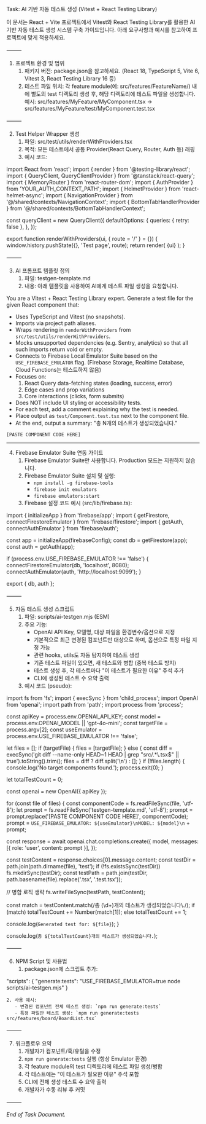 Task: AI 기반 자동 테스트 생성 (Vitest + React Testing Library)

이 문서는 React + Vite 프로젝트에서 Vitest와 React Testing Library를 활용한 AI 기반 자동 테스트 생성 시스템 구축 가이드입니다. 아래 요구사항과 예시를 참고하여 프로젝트에 맞게 적용하세요.

⸻

1. 프로젝트 환경 및 범위
	1. 패키지 버전: package.json을 참고하세요. (React 18, TypeScript 5, Vite 6, Vitest 3, React Testing Library 16 등)
	2. 테스트 파일 위치: 각 feature module(예: src/features/FeatureName/) 내에 별도의 test 디렉토리 생성 후, 해당 디렉토리에 테스트 파일을 생성합니다.
	   예시: src/features/MyFeature/MyComponent.tsx → src/features/MyFeature/test/MyComponent.test.tsx

⸻

2. Test Helper Wrapper 생성
	1. 파일: src/test/utils/renderWithProviders.tsx
	2. 목적: 모든 테스트에서 공통 Provider(React Query, Router, Auth 등) 래핑
	3. 예시 코드:

import React from 'react';
import { render } from '@testing-library/react';
import { QueryClient, QueryClientProvider } from '@tanstack/react-query';
import { MemoryRouter } from 'react-router-dom';
import { AuthProvider } from 'YOUR_AUTH_CONTEXT_PATH';
import { HelmetProvider } from 'react-helmet-async';
import { NavigationProvider } from '@/shared/contexts/NavigationContext';
import { BottomTabHandlerProvider } from '@/shared/contexts/BottomTabHandlerContext';

const queryClient = new QueryClient({
  defaultOptions: {
    queries: { retry: false },
  },
});

export function renderWithProviders(ui, { route = '/' } = {}) {
  window.history.pushState({}, 'Test page', route);
  return render(
    <HelmetProvider>
      <MemoryRouter initialEntries={[route]}>
        <QueryClientProvider client={queryClient}>
          <AuthProvider>
            <NavigationProvider debounceTime={500} topThreshold={30} ignoreSmallChanges={10}>
              <BottomTabHandlerProvider>
                {ui}
              </BottomTabHandlerProvider>
            </NavigationProvider>
          </AuthProvider>
        </QueryClientProvider>
      </MemoryRouter>
    </HelmetProvider>
  );
}

⸻

3. AI 프롬프트 템플릿 정의
	1. 파일: testgen-template.md
	2. 내용: 아래 템플릿을 사용하여 AI에게 테스트 파일 생성을 요청합니다.

You are a Vitest + React Testing Library expert. Generate a test file for the given React component that:
- Uses TypeScript and Vitest (no snapshots).
- Imports via project path aliases.
- Wraps rendering in `renderWithProviders` from `src/test/utils/renderWithProviders`.
- Mocks unsupported dependencies (e.g. Sentry, analytics) so that all such imports return void or empty.
- Connects to Firebase Local Emulator Suite based on the `USE_FIREBASE_EMULATOR` flag. (Firebase Storage, Realtime Database, Cloud Functions는 테스트하지 않음)
- Focuses on:
  1. React Query data-fetching states (loading, success, error)
  2. Edge cases and prop variations
  3. Core interactions (clicks, form submits)
- Does NOT include UI styling or accessibility tests.
- For each test, add a comment explaining why the test is needed.
- Place output as `test/Component.test.tsx` next to the component file.
- At the end, output a summary: "총 N개의 테스트가 생성되었습니다."

```tsx
[PASTE COMPONENT CODE HERE]
```

---

4. Firebase Emulator Suite 연동 가이드
	1. Firebase Emulator Suite만 사용합니다. Production 모드는 지원하지 않습니다.
	2. Firebase Emulator Suite 설치 및 실행:
	   - `npm install -g firebase-tools`
	   - `firebase init emulators`
	   - `firebase emulators:start`
	3. Firebase 설정 코드 예시 (src/lib/firebase.ts):

import { initializeApp } from 'firebase/app';
import { getFirestore, connectFirestoreEmulator } from 'firebase/firestore';
import { getAuth, connectAuthEmulator } from 'firebase/auth';

const app = initializeApp(firebaseConfig);
const db = getFirestore(app);
const auth = getAuth(app);

if (process.env.USE_FIREBASE_EMULATOR !== 'false') {
  connectFirestoreEmulator(db, 'localhost', 8080);
  connectAuthEmulator(auth, 'http://localhost:9099');
}

export { db, auth };

⸻

5. 자동 테스트 생성 스크립트
	1. 파일: scripts/ai-testgen.mjs (ESM)
	2. 주요 기능:
	   - OpenAI API Key, 모델명, 대상 파일을 환경변수/옵션으로 지정
	   - 기본적으로 최근 변경된 컴포넌트만 대상으로 하며, 옵션으로 특정 파일 지정 가능
	   - 관련 hooks, utils도 자동 탐지하여 테스트 생성
	   - 기존 테스트 파일이 있으면, 새 테스트와 병합 (중복 테스트 방지)
	   - 테스트 생성 후, 각 테스트마다 "이 테스트가 필요한 이유" 주석 추가
	   - CLI에 생성된 테스트 수 요약 출력
	3. 예시 코드 (pseudo):

import fs from 'fs';
import { execSync } from 'child_process';
import OpenAI from 'openai';
import path from 'path';
import process from 'process';

const apiKey = process.env.OPENAI_API_KEY;
const model = process.env.OPENAI_MODEL || 'gpt-4o-mini';
const targetFile = process.argv[2];
const useEmulator = process.env.USE_FIREBASE_EMULATOR !== 'false';

let files = [];
if (targetFile) {
  files = [targetFile];
} else {
  const diff = execSync('git diff --name-only HEAD~1 HEAD | grep "src/.*\\.tsx$" || true').toString().trim();
  files = diff ? diff.split('\n') : [];
}
if (!files.length) {
  console.log('No target components found.');
  process.exit(0);
}

let totalTestCount = 0;

const openai = new OpenAI({ apiKey });

for (const file of files) {
  const componentCode = fs.readFileSync(file, 'utf-8');
  let prompt = fs.readFileSync('testgen-template.md', 'utf-8');
  prompt = prompt.replace('[PASTE COMPONENT CODE HERE]', componentCode);
  prompt = `USE_FIREBASE_EMULATOR: ${useEmulator}\nMODEL: ${model}\n` + prompt;

  const response = await openai.chat.completions.create({
    model,
    messages: [{ role: 'user', content: prompt }],
  });

  const testContent = response.choices[0].message.content;
  const testDir = path.join(path.dirname(file), 'test');
  if (!fs.existsSync(testDir)) fs.mkdirSync(testDir);
  const testPath = path.join(testDir, path.basename(file).replace('.tsx', '.test.tsx'));

  // 병합 로직 생략
  fs.writeFileSync(testPath, testContent);

  const match = testContent.match(/총 (\\d+)개의 테스트가 생성되었습니다\\./);
  if (match) totalTestCount += Number(match[1]);
  else totalTestCount += 1;

  console.log(`Generated test for: ${file}`);
}

console.log(`총 ${totalTestCount}개의 테스트가 생성되었습니다.`);

⸻

6. NPM Script 및 사용법
	1. package.json에 스크립트 추가:

"scripts": {
  "generate:tests": "USE_FIREBASE_EMULATOR=true node scripts/ai-testgen.mjs"
}

	2. 사용 예시:
	   - 변경된 컴포넌트 전체 테스트 생성: `npm run generate:tests`
	   - 특정 파일만 테스트 생성: `npm run generate:tests src/features/board/BoardList.tsx`

⸻

7. 워크플로우 요약
	1. 개발자가 컴포넌트/훅/유틸을 수정
	2. `npm run generate:tests` 실행 (항상 Emulator 환경)
	3. 각 feature module의 test 디렉토리에 테스트 파일 생성/병합
	4. 각 테스트에는 "이 테스트가 필요한 이유" 주석 포함
	5. CLI에 전체 생성 테스트 수 요약 출력
	6. 개발자가 수동 리뷰 후 커밋

⸻

*End of Task Document.*